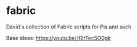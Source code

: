 # fabric
David's collection of Fabric scripts for Pis and such

Base ideas: https://youtu.be/H2rTecSO0gk
